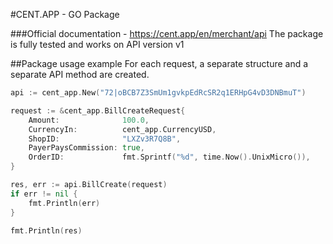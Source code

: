 #CENT.APP - GO Package 

###Official documentation - https://cent.app/en/merchant/api
The package is fully tested and works on API version v1

##Package usage example
For each request, a separate structure and a separate API method are created.
```GO
api := cent_app.New("72|oBCB7Z3SmUm1gvkpEdRcSR2q1ERHpG4vD3DNBmuT")

request := &cent_app.BillCreateRequest{
	Amount:              100.0,
	CurrencyIn:          cent_app.CurrencyUSD,
	ShopID:              "LXZv3R7Q8B",
	PayerPaysCommission: true,
	OrderID:             fmt.Sprintf("%d", time.Now().UnixMicro()),
}

res, err := api.BillCreate(request)
if err != nil {
	fmt.Println(err)
}

fmt.Println(res)
```
